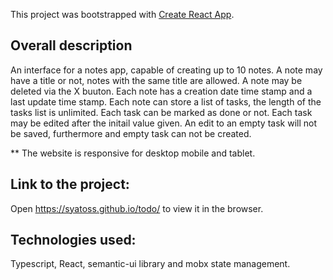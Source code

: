 This project was bootstrapped with [Create React App](https://github.com/facebook/create-react-app).

## Overall description
An interface for a notes app, capable of creating up to 10 notes. 
A note may have a title or not, notes with the same title are allowed.
A note may be deleted via the X buuton.
Each note has a creation date time stamp and a last update time stamp.
Each note can store a list of tasks, the length of the tasks list is unlimited.
Each task can be marked as done or not.
Each task may be edited after the initail value given.
An edit to  an empty task will not be saved, furthermore and empty task can not be created.


** The website is responsive for desktop mobile and tablet.

## Link to the project: 

Open https://syatoss.github.io/todo/ to view it in the browser.

## Technologies used:
Typescript, React, semantic-ui library and mobx state management.



